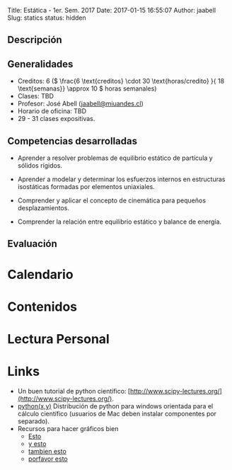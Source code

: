 Title: Estática - 1er. Sem. 2017
Date: 2017-01-15 16:55:07
Author: jaabell
Slug: statics
status: hidden

## Descripción


## Generalidades

- Creditos: 6 ($ \frac{6 \text{creditos} \cdot 30 \text{horas/credito} }{ 18 \text{semanas}} \\approx 10 $ horas semanales)
- Clases: TBD
- Profesor: José Abell (jaabell@miuandes.cl)
- Horario de oficina: TBD
- 29 - 31 clases expositivas.

## Competencias desarrolladas

- Aprender a resolver problemas de equilibrio estático de partícula y sólidos rígidos.

- Aprender a modelar y determinar los esfuerzos internos en estructuras isostáticas formadas por elementos uniaxiales.

- Comprender y aplicar el concepto de cinemática para pequeños desplazamientos.

- Comprender la relación entre equilibrio estático y balance de energía.

## Evaluación



Calendario 
============

<!-- <iframe src="https://calendar.google.com/calendar/embed?src=68hj1a9pjm988hq9avip7ggus0%40group.calendar.google.com&ctz=America/Santiago" style="border: 0" width="800" height="600" frameborder="0" scrolling="no"></iframe>
 -->

Contenidos
============



Lectura Personal
============



Links
============

- Un buen tutorial de python científico: [http://www.scipy-lectures.org/](http://www.scipy-lectures.org/).
- [python(x,y)](https://python-xy.github.io/) Distribución de python para windows orientada para el cálculo científico (usuarios de Mac deben instalar componentes por separado). 
- Recursos para hacer gráficos bien
    - [Esto](http://flowingdata.com/2010/07/22/7-basic-rules-for-making-charts-and-graphs/)
    - [y esto](http://hackerspace.kinja.com/5-rules-for-making-graphs-1605706367)
    - [tambien esto](https://visage.co/peoples-charts-graphs-look-like-crap/)
    - [porfavor esto](http://fosslien.com/rules/)
